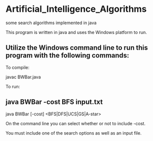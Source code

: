 # Artificial_Intelligence_Algorithms
some search algorithms implemented in java

This program is written in java and uses the Windows platform to run.

Utilize the Windows command line to run this program with the following commands:
---------------------------------------------------
To compile:

javac BWBar.java

To run:

java BWBar -cost BFS input.txt
----------------------------------------------------------

java BWBar [-cost] <BFS|DFS|UCS|GS|A-star> <inputfile>

On the command line you can select whether or not to include -cost.

You must include one of the search options as well as an input file.
